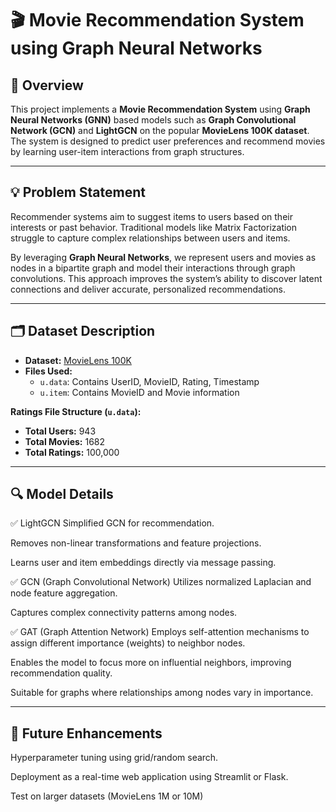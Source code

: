 # 🎬 Movie Recommendation System using Graph Neural Networks

## 📌 Overview

This project implements a **Movie Recommendation System** using **Graph Neural Networks (GNN)** based models such as **Graph Convolutional Network (GCN)** and **LightGCN** on the popular **MovieLens 100K dataset**. The system is designed to predict user preferences and recommend movies by learning user-item interactions from graph structures.

---

## 💡 Problem Statement

Recommender systems aim to suggest items to users based on their interests or past behavior. Traditional models like Matrix Factorization struggle to capture complex relationships between users and items.

By leveraging **Graph Neural Networks**, we represent users and movies as nodes in a bipartite graph and model their interactions through graph convolutions. This approach improves the system’s ability to discover latent connections and deliver accurate, personalized recommendations.

---

## 🗂️ Dataset Description

- **Dataset:** [MovieLens 100K](https://grouplens.org/datasets/movielens/100k/)
- **Files Used:**
  - `u.data`: Contains UserID, MovieID, Rating, Timestamp
  - `u.item`: Contains MovieID and Movie information

**Ratings File Structure (`u.data`):**

- **Total Users:** 943  
- **Total Movies:** 1682  
- **Total Ratings:** 100,000  

---

## 🔍 Model Details

✅ LightGCN
Simplified GCN for recommendation.

Removes non-linear transformations and feature projections.

Learns user and item embeddings directly via message passing.

✅ GCN (Graph Convolutional Network)
Utilizes normalized Laplacian and node feature aggregation.

Captures complex connectivity patterns among nodes.

✅ GAT (Graph Attention Network)
Employs self-attention mechanisms to assign different importance (weights) to neighbor nodes.

Enables the model to focus more on influential neighbors, improving recommendation quality.

Suitable for graphs where relationships among nodes vary in importance.

---

## 🔮 Future Enhancements

Hyperparameter tuning using grid/random search.

Deployment as a real-time web application using Streamlit or Flask.

Test on larger datasets (MovieLens 1M or 10M)



